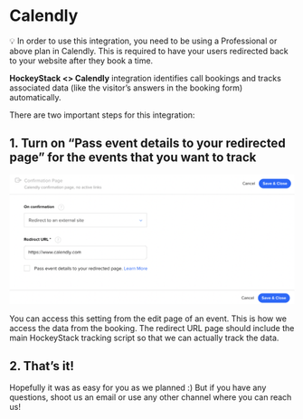 # Calendly

<aside>
💡 In order to use this integration, you need to be using a Professional or above plan in Calendly. This is required to have your users redirected back to your website after they book a time.

</aside>

**HockeyStack <> Calendly** integration identifies call bookings and tracks associated data (like the visitor’s answers in the booking form) automatically.

There are two important steps for this integration:

## 1. Turn on “Pass event details to your redirected page” for the events that you want to track

![Screen Shot 2023-01-31 at 16.39.50.png](Calendly/Screen_Shot_2023-01-31_at_16.39.50.png)

You can access this setting from the edit page of an event. This is how we access the data from the booking. The redirect URL page should include the main HockeyStack tracking script so that we can actually track the data.

## 2. That’s it!

Hopefully it was as easy for you as we planned :) But if you have any questions, shoot us an email or use any other channel where you can reach us!